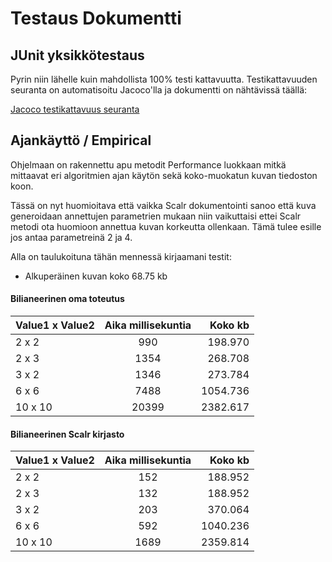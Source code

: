 # Testaus Dokumentti

## JUnit yksikkötestaus

Pyrin niin lähelle kuin mahdollista 100% testi kattavuutta. Testikattavuuden seuranta on automatisoitu Jacoco'lla ja dokumentti on nähtävissä täällä:

[Jacoco testikattavuus seuranta](../master/IMGresize/target/site/jacoco/index.html)


## Ajankäyttö / Empirical

Ohjelmaan on rakennettu apu metodit Performance luokkaan mitkä mittaavat eri algoritmien ajan käytön sekä koko-muokatun kuvan tiedoston koon. 

Tässä on nyt huomioitava että vaikka Scalr dokumentointi sanoo että kuva generoidaan annettujen parametrien mukaan niin vaikuttaisi ettei Scalr metodi ota huomioon annettua kuvan korkeutta ollenkaan. Tämä tulee esille jos antaa parametreinä 2 ja 4.

Alla on taulukoituna tähän mennessä kirjaamani testit:

 - Alkuperäinen kuvan koko 68.75 kb

#### Bilianeerinen oma toteutus

| Value1 x Value2 | Aika millisekuntia       | Koko kb |
| -------------  |:------------:| ----------:|
| 2 x 2      | 990          | 198.970        |
| 2 x 3      | 1354          | 268.708        |
| 3 x 2      | 1346        | 273.784       | 
| 6 x 6    | 7488         | 1054.736      |
| 10 x 10    | 20399         | 2382.617      |

#### Bilianeerinen Scalr kirjasto

| Value1 x Value2 | Aika millisekuntia       | Koko kb |
| -------------  |:------------:| ----------:|
| 2 x 2      | 152         | 188.952        |
| 2 x 3      | 132          | 188.952        |
| 3 x 2      | 203         | 370.064       | 
| 6 x 6    | 592        | 1040.236      |
| 10 x 10    | 1689         | 2359.814      |